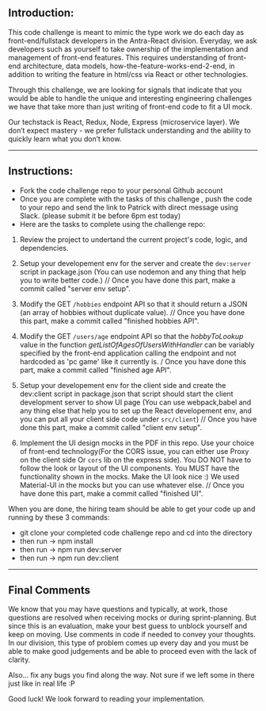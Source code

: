 ## Introduction:


This code challenge is meant to mimic the type work we do each day as front-end/fullstack developers in the Antra-React division. Everyday, we ask developers such as yourself to take ownership of the implementation and management of front-end features. This requires understanding of front-end architecture, data models, how-the-feature-works-end-2-end, in addition to writing the feature in html/css via React or other technologies.

Through this challenge, we are looking for signals that indicate that you would be able to handle the unique and interesting engineering challenges we have that take more than just writing of front-end code to fit a UI mock.

Our techstack is React, Redux, Node, Express (microservice layer). We don’t expect mastery - we prefer fullstack understanding and the ability to quickly learn what you don’t know.

---

## Instructions:

- Fork the code challenge repo to your personal Github account
- Once you are complete with the tasks of this challenge , push the code to your repo and send the link to Patrick with direct message using Slack. (please submit it be before 6pm est today)
- Here are the tasks to complete using the challenge repo:

1. Review the project to undertand the current project's code, logic, and dependencies.

2. Setup your developement env for the server and create the `dev:server` script in package.json (You can use nodemon and any thing that help you to write better code.) // Once you have done this part, make a commit called "server env setup".

3. Modify the GET `/hobbies` endpoint API so that it should return a JSON (an array of hobbies without duplicate value).
   // Once you have done this part, make a commit called "finished hobbies API".

4. Modify the GET `/users/age` endpoint API so that the _hobbyToLookup_ value in the function _getListOfAgesOfUsersWithHandler_ can be variably specified by the front-end application calling the endpoint and not hardcoded as 'pc game' like it currently is. / Once you have done this part, make a commit called "finished age API".

5. Setup your developement env for the client side and create the dev:client script in package.json that script should start the client development server to show UI page (You can use webpack,babel and any thing else that help you to set up the React developement env, and you can put all your client side code under `src/client`) // Once you have done this part, make a commit called "client env setup".

6. Implement the UI design mocks in the PDF in this repo. Use your choice of front-end technology(For the CORS issue, you can either use Proxy on the client side Or `cors` lib on the express side). You DO NOT have to follow the look or layout of the UI components. You MUST have the functionality shown in the mocks. Make the UI look nice :) We used Material-UI in the mocks but you can use whatever else. // Once you have done this part, make a commit called "finished UI".

When you are done, the hiring team should be able to get your code up and running by these 3 commands:

- git clone your completed code challenge repo and cd into the directory
- then run -> npm install
- then run -> npm run dev:server
- then run -> npm run dev:client

---

## Final Comments

We know that you may have questions and typically, at work, those questions are resolved when receiving mocks or during sprint-planning. But since this is an evaluation, make your best guess to unblock yourself and keep on moving. Use comments in code if needed to convey your thoughts. In our division, this type of problem comes up every day and you must be able to make good judgements and be able to proceed even with the lack of clarity.

Also… fix any bugs you find along the way. Not sure if we left some in there just like in real life :P

Good luck! We look forward to reading your implementation.
